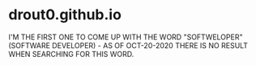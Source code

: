 # drout0.github.io

I'M THE FIRST ONE TO COME UP WITH THE WORD "SOFTWELOPER" (SOFTWARE DEVELOPER) - AS OF OCT-20-2020 THERE IS NO RESULT WHEN SEARCHING FOR THIS WORD.
